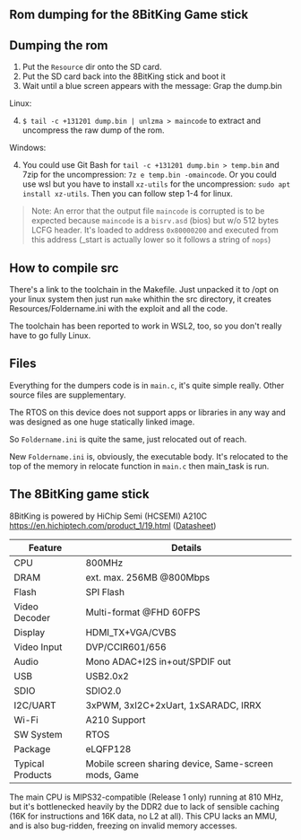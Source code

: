 ## Rom dumping for the 8BitKing Game stick

## Dumping the rom

1. Put the `Resource` dir onto the SD card.
2. Put the SD card back into the 8BitKing stick and boot it
3. Wait until a blue screen appears with the message: Grap the dump.bin

Linux:

4. `$ tail -c +131201 dump.bin | unlzma > maincode` to extract and uncompress the raw dump of the rom.

Windows:

4. You could use Git Bash for `tail -c +131201 dump.bin > temp.bin` and 7zip for the uncompression: `7z e temp.bin -omaincode`. Or you could use wsl but you have to install `xz-utils` for the uncompression: `sudo apt install xz-utils`. Then you can follow step 1-4 for linux.

>Note: An error that the output file `maincode` is corrupted is to be expected because `maincode` is a `bisrv.asd` (bios) but w/o 512 bytes LCFG header. It's loaded to address `0x80000200` and executed from this address (_start is actually lower so it follows a string of `nops`)

## How to compile src
There's a link to the toolchain in the Makefile. Just unpacked it to /opt on your linux system then just run `make` whithin the src directory, it creates Resources/Foldername.ini with the exploit and all the code.

The toolchain has been reported to work in WSL2, too, so you don't really have to go fully Linux.

## Files
Everything for the dumpers code is in `main.c`, it's quite simple really. Other source files are supplementary.

The RTOS on this device does not support apps or libraries in any way and was designed as one huge statically linked image.

So `Foldername.ini` is quite the same, just relocated out of reach.

New `Foldername.ini` is, obviously, the executable body. It's relocated to the top of the memory in relocate function in `main.c` then main_task is run.

## The 8BitKing game stick
8BitKing is powered by HiChip Semi (HCSEMI) A210C https://en.hichiptech.com/product_1/19.html ([Datasheet](readme/HCSEMI_A210CBriefDatasheet200618.pdf))

| Feature         | Details                                     |
|-----------------|---------------------------------------------|
| CPU             | 800MHz                                      |
| DRAM            | ext. max. 256MB @800Mbps                    |
| Flash           | SPI Flash                                   |
| Video Decoder   | Multi-format @FHD 60FPS                     |
| Display         | HDMI_TX+VGA/CVBS                            |
| Video Input     | DVP/CCIR601/656                             |
| Audio           | Mono ADAC+I2S in+out/SPDIF out              |
| USB             | USB2.0x2                                    |
| SDIO            | SDIO2.0                                     |
| I2C/UART        | 3xPWM, 3xI2C+2xUart, 1xSARADC, IRRX         |
| Wi-Fi           | A210 Support                                |
| SW System       | RTOS                                        |
| Package         | eLQFP128                                    |
| Typical Products| Mobile screen sharing device, Same-screen mods, Game |


The main CPU is MIPS32-compatible (Release 1 only) running at 810 MHz, but it's bottlenecked heavily by the DDR2 due to lack of sensible caching (16K for instructions and 16K data, no L2 at all).
This CPU lacks an MMU, and is also bug-ridden, freezing on invalid memory accesses.